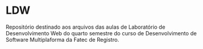 # LDW
Repositório destinado aos arquivos das aulas de Laboratório de Desenvolvimento Web do quarto semestre do curso de Desenvolvimento de Software Multiplaforma da Fatec de Registro.

